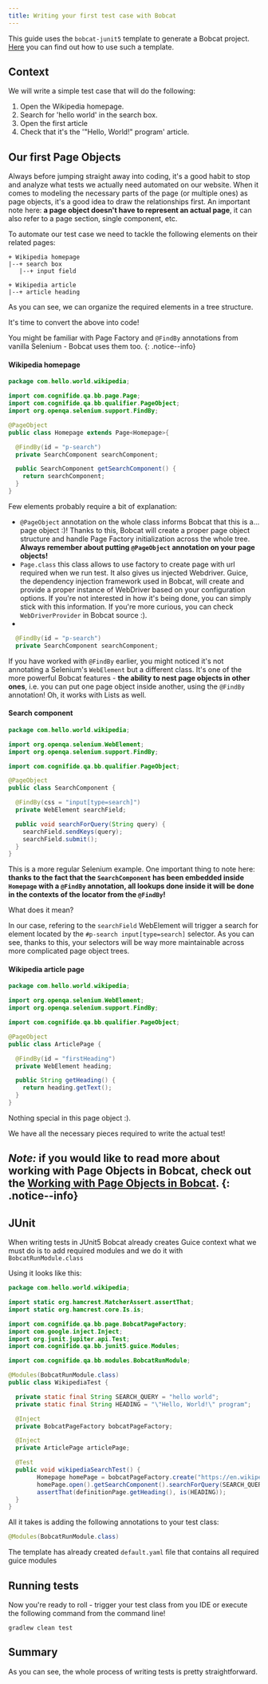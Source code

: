 ```yaml
---
title: Writing your first test case with Bobcat
---
```


This guide uses the `bobcat-junit5` template to generate a Bobcat project. [Here]({{site.baseurl}}/docs/templates/) you can find out how to use such a template.

## Context

We will write a simple test case that will do the following:

1. Open the Wikipedia homepage.
2. Search for 'hello world' in the search box.
3. Open the first article
4. Check that it's the '"Hello, World!" program' article.

## Our first Page Objects

Always before jumping straight away into coding, it's a good habit to stop and analyze what tests we actually need automated on our website. When it comes to modeling the necessary parts of the page (or multiple ones) as page objects, it's a good idea to draw the relationships first. An important note here: **a page object doesn't have to represent an actual page**, it can also refer to a page section, single component, etc.

To automate our test case we need to tackle the following elements on their related pages:

```
+ Wikipedia homepage
|--+ search box
   |--+ input field

+ Wikipedia article
|--+ article heading
```

As you can see, we can organize the required elements in a tree structure.

It's time to convert the above into code!

You might be familiar with Page Factory and `@FindBy` annotations from vanilla Selenium - Bobcat uses them too.
{: .notice--info}

#### Wikipedia homepage

```java
package com.hello.world.wikipedia;

import com.cognifide.qa.bb.page.Page;
import com.cognifide.qa.bb.qualifier.PageObject;
import org.openqa.selenium.support.FindBy;

@PageObject
public class Homepage extends Page<Homepage>{

  @FindBy(id = "p-search")
  private SearchComponent searchComponent;

  public SearchComponent getSearchComponent() {
    return searchComponent;
  }
}
```

Few elements probably require a bit of explanation:

- `@PageObject` annotation on the whole class informs Bobcat that this is a... page object :)! Thanks to this, Bobcat will create a proper page object structure and handle Page Factory initialization across the whole tree. **Always remember about putting `@PageObject` annotation on your page objects!**
- `Page.class` this class allows to use factory to create page with url required when we run test. It also gives us injected Webdriver. Guice, the dependency injection framework used in Bobcat, will create and provide a proper instance of WebDriver based on your configuration options. If you're not interested in how it's being done, you can simply stick with this information. If you're more curious, you can check `WebDriverProvider` in Bobcat source :).
- 
```java
  @FindBy(id = "p-search")
  private SearchComponent searchComponent;
```
If you have worked with `@FindBy` earlier, you might noticed it's not annotating a Selenium's `WebElement` but a different class. It's one of the more powerful Bobcat features - **the ability to nest page objects in other ones**, i.e. you can put one page object inside another, using the `@FindBy` annotation! Oh, it works with Lists as well.

#### Search component

```java
package com.hello.world.wikipedia;

import org.openqa.selenium.WebElement;
import org.openqa.selenium.support.FindBy;

import com.cognifide.qa.bb.qualifier.PageObject;

@PageObject
public class SearchComponent {

  @FindBy(css = "input[type=search]")
  private WebElement searchField;

  public void searchForQuery(String query) {
    searchField.sendKeys(query);
    searchField.submit();
  }
}
```

This is a more regular Selenium example. One important thing to note here: **thanks to the fact that the `SearchComponent` has been embedded inside `Homepage` with a `@FindBy` annotation, all lookups done inside it will be done in the contexts of the locator from the `@FindBy`!**

What does it mean?

In our case, refering to the `searchField` WebElement will trigger a search for element located by the `#p-search input[type=search]` selector. As you can see, thanks to this, your selectors will be way more maintainable across more complicated page object trees.

#### Wikipedia article page

```java
package com.hello.world.wikipedia;

import org.openqa.selenium.WebElement;
import org.openqa.selenium.support.FindBy;

import com.cognifide.qa.bb.qualifier.PageObject;

@PageObject
public class ArticlePage {

  @FindBy(id = "firstHeading")
  private WebElement heading;

  public String getHeading() {
    return heading.getText();
  }
}
```

Nothing special in this page object :).

We have all the necessary pieces required to write the actual test!

*Note:* if you would like to read more about working with Page Objects in Bobcat, check out the [Working with Page Objects in Bobcat]({{site.baseurl}}/docs/page-objects/).
{: .notice--info}
--------------

## JUnit

When writing tests in JUnit5 Bobcat already creates Guice context what we must do is to add required modules and we do it with `BobcatRunModule.class`

Using it looks like this:
```java
package com.hello.world.wikipedia;

import static org.hamcrest.MatcherAssert.assertThat;
import static org.hamcrest.core.Is.is;

import com.cognifide.qa.bb.page.BobcatPageFactory;
import com.google.inject.Inject;
import org.junit.jupiter.api.Test;
import com.cognifide.qa.bb.junit5.guice.Modules;

import com.cognifide.qa.bb.modules.BobcatRunModule;

@Modules(BobcatRunModule.class)
public class WikipediaTest {

  private static final String SEARCH_QUERY = "hello world";
  private static final String HEADING = "\"Hello, World!\" program";

  @Inject
  private BobcatPageFactory bobcatPageFactory;

  @Inject
  private ArticlePage articlePage;

  @Test
  public void wikipediaSearchTest() {
        Homepage homePage = bobcatPageFactory.create("https://en.wikipedia.org", Homepage.class);
        homePage.open().getSearchComponent().searchForQuery(SEARCH_QUERY);
        assertThat(definitionPage.getHeading(), is(HEADING));
  }
}
```

All it takes is adding the following annotations to your test class:
```java
@Modules(BobcatRunModule.class)
```
The template has already created `default.yaml` file that contains all required guice modules


## Running tests
Now you're ready to roll - trigger your test class from you IDE or execute the following command from the command line!

```
gradlew clean test
```
## Summary

As you can see, the whole process of writing tests is pretty straightforward.